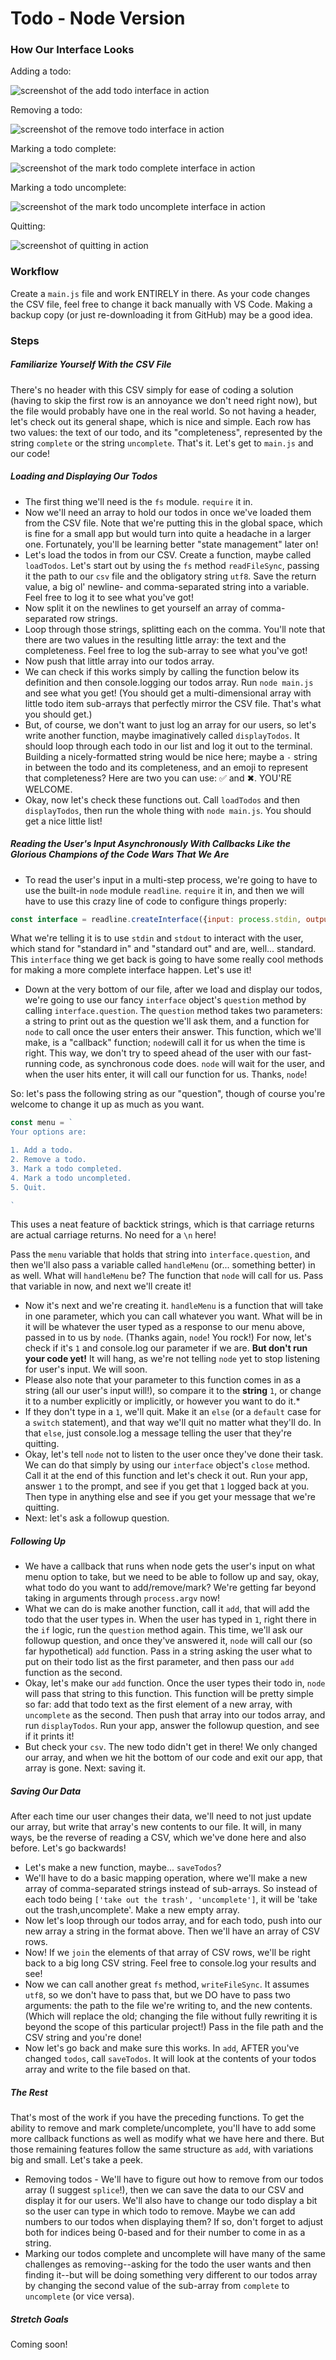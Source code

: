 # Todo - Node Version

### How Our Interface Looks

Adding a todo:

![screenshot of the add todo interface in action](./assets/todo-node-add.png)

Removing a todo:

![screenshot of the remove todo interface in action](./assets/todo-node-remove.png)

Marking a todo complete:

![screenshot of the mark todo complete interface in action](./assets/todo-node-complete.png)

Marking a todo uncomplete:

![screenshot of the mark todo uncomplete interface in action](./assets/todo-node-uncomplete.png)

Quitting:

![screenshot of quitting in action](./assets/todo-node-quit.png)


### Workflow

Create a `main.js` file and work ENTIRELY in there. As your code changes the CSV file, feel free to change it back manually with VS Code. Making a backup copy (or just re-downloading it from GitHub) may be a good idea.


### Steps

##### Familiarize Yourself With the CSV File

There's no header with this CSV simply for ease of coding a solution (having to skip the first row is an annoyance we don't need right now), but the file would probably have one in the real world. So not having a header, let's check out its general shape, which is nice and simple. Each row has two values: the text of our todo, and its "completeness", represented by the string `complete` or the string `uncomplete`. That's it. Let's get to `main.js` and our code!


##### Loading and Displaying Our Todos

* The first thing we'll need is the `fs` module. `require` it in.
* Now we'll need an array to hold our todos in once we've loaded them from the CSV file. Note that we're putting this in the global space, which is fine for a small app but would turn into quite a headache in a larger one. Fortunately, you'll be learning better "state management" later on!
* Let's load the todos in from our CSV. Create a function, maybe called `loadTodos`. Let's start out by using the `fs` method `readFileSync`, passing it the path to our `csv` file and the obligatory string `utf8`. Save the return value, a big ol' newline- and comma-separated string into a variable. Feel free to log it to see what you've got!
* Now split it on the newlines to get yourself an array of comma-separated row strings.
* Loop through those strings, splitting each on the comma. You'll note that there are two values in the resulting little array: the text and the completeness. Feel free to log the sub-array to see what you've got!
* Now push that little array into our todos array.
* We can check if this works simply by calling the function below its definition and then console.logging our todos array. Run `node main.js` and see what you get! (You should get a multi-dimensional array with little todo item sub-arrays that perfectly mirror the CSV file. That's what you should get.)
* But, of course, we don't want to just log an array for our users, so let's write another function, maybe imaginatively called `displayTodos`. It should loop through each todo in our list and log it out to the terminal. Building a nicely-formatted string would be nice here; maybe a ` - ` string in between the todo and its completeness, and an emoji to represent that completeness? Here are two you can use: ✅ and ✖. YOU'RE WELCOME.
* Okay, now let's check these functions out. Call `loadTodos` and then `displayTodos`, then run the whole thing with `node main.js`. You should get a nice little list!


##### Reading the User's Input Asynchronously With Callbacks Like the Glorious Champions of the Code Wars That We Are

* To read the user's input in a multi-step process, we're going to have to use the built-in `node` module `readline`. `require` it in, and then we will have to use this crazy line of code to configure things properly:

```javascript
const interface = readline.createInterface({input: process.stdin, output: process.stdout})
```

What we're telling it is to use `stdin` and `stdout` to interact with the user, which stand for "standard in" and "standard out" and are, well... standard. This `interface` thing we get back is going to have some really cool methods for making a more complete interface happen. Let's use it!

* Down at the very bottom of our file, after we load and display our todos, we're going to use our fancy `interface` object's `question` method by calling `interface.question`. The `question` method takes two parameters: a string to print out as the question we'll ask them, and a function for `node` to call once the user enters their answer. This function, which we'll make, is a "callback" function; `node`will call it for us when the time is right. This way, we don't try to speed ahead of the user with our fast-running code, as synchronous code does. `node` will wait for the user, and when the user hits enter, it will call our function for us. Thanks, `node`!

So: let's pass the following string as our "question", though of course you're welcome to change it up as much as you want.

```javascript
const menu = `
Your options are:

1. Add a todo.
2. Remove a todo.
3. Mark a todo completed.
4. Mark a todo uncompleted.
5. Quit.

`
```

This uses a neat feature of backtick strings, which is that carriage returns are actual carriage returns. No need for a `\n` here!

Pass the `menu` variable that holds that string into `interface.question`, and then we'll also pass a variable called `handleMenu` (or... something better) in as well. What will `handleMenu` be? The function that `node` will call for us. Pass that variable in now, and next we'll create it!

* Now it's next and we're creating it. `handleMenu` is a function that will take in one parameter, which you can call whatever you want. What will be in it will be whatever the user typed as a response to our menu above, passed in to us by `node`. (Thanks again, `node`! You rock!) For now, let's check if it's `1` and console.log our parameter if we are. **But don't run your code yet!** It will hang, as we're not telling `node` yet to stop listening for user's input. We will soon.
* Please also note that your parameter to this function comes in as a string (all our user's input will!), so compare it to the **string** `1`, or change it to a number explicitly or implicitly, or however you want to do it.*
* If they don't type in a `1`, we'll quit. Make it an `else` (or a `default` case for a `switch` statement), and that way we'll quit no matter what they'll do. In that `else`, just console.log a message telling the user that they're quitting.
* Okay, let's tell `node` not to listen to the user once they've done their task. We can do that simply by using our  `interface` object's `close` method. Call it at the end of this function and let's check it out. Run your app, answer `1` to the prompt, and see if you get that `1` logged back at you. Then type in anything else and see if you get your message that we're quitting.
* Next: let's ask a followup question.


##### Following Up

* We have a callback that runs when node gets the user's input on what menu option to take, but we need to be able to follow up and say, okay, what todo do you want to add/remove/mark? We're getting far beyond taking in arguments through `process.argv` now!
* What we can do is make another function, call it `add`, that will add the todo that the user types in. When the user has typed in `1`, right there in the `if` logic, run the `question` method again. This time, we'll ask our followup question, and once they've answered it, `node` will call our (so far hypothetical) `add` function. Pass in a string asking the user what to put on their todo list as the first parameter, and then pass our `add` function as the second.
* Okay, let's make our `add` function. Once the user types their todo in, `node` will pass that string to this function. This function will be pretty simple so far: add that todo text as the first element of a new array, with `uncomplete` as the second. Then push that array into our todos array, and run `displayTodos`. Run your app, answer the followup question, and see if it prints it!
* But check your `csv`. The new todo didn't get in there! We only changed our array, and when we hit the bottom of our code and exit our app, that array is gone. Next: saving it.


##### Saving Our Data

After each time our user changes their data, we'll need to not just update our array, but write that array's new contents to our file. It will, in many ways, be the reverse of reading a CSV, which we've done here and also before. Let's go backwards!

* Let's make a new function, maybe... `saveTodos`?
* We'll have to do a basic mapping operation, where we'll make a new array of comma-separated strings instead of sub-arrays. So instead of each todo being `['take out the trash', 'uncomplete']`, it will be 'take out the trash,uncomplete'. Make a new empty array.
* Now let's loop through our todos array, and for each todo, push into our new array a string in the format above. Then we'll have an array of CSV rows.
* Now! If we `join` the elements of that array of CSV rows, we'll be right back to a big long CSV string. Feel free to console.log your results and see!
* Now we can call another great `fs` method, `writeFileSync`. It assumes `utf8`, so we don't have to pass that, but we DO have to pass two arguments: the path to the file we're writing to, and the new contents. (Which will replace the old; changing the file without fully rewriting it is beyond the scope of this particular project!) Pass in the file path and the CSV string and you're done!
* Now let's go back and make sure this works. In `add`, AFTER you've changed `todos`, call `saveTodos`. It will look at the contents of your todos array and write to the file based on that.


##### The Rest

That's most of the work if you have the preceding functions. To get the ability to remove and mark complete/uncomplete, you'll have to add some more callback functions as well as modify what we have here and there. But those remaining features follow the same structure as `add`, with variations big and small. Let's take a peek.

* Removing todos - We'll have to figure out how to remove from our todos array (I suggest `splice`!), then we can save the data to our CSV and display it for our users. We'll also have to change our todo display a bit so the user can type in which todo to remove. Maybe we can add numbers to our todos when displaying them? If so, don't forget to adjust both for indices being 0-based and for their number to come in as a string.
* Marking our todos complete and uncomplete will have many of the same challenges as removing--asking for the todo the user wants and then finding it--but will be doing something very different to our todos array by changing the second value of the sub-array from `complete` to `uncomplete` (or vice versa).


##### Stretch Goals

Coming soon!
